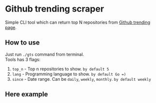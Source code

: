 # Github trending scraper

Simple CLI tool which can return top N repositories from [Github trending page](https://github.com/trending).

## How to use
Just run `./gts` command from terminal. <br>
Tools has 3 flags: <br>
1. `top_n` - Top n repositories to show. `by default 5`
2. `lang` - Programming language to show. `by default Go =)`
3. `since` - Date range. Can be `daily`, `weekly`, `monthly`. `by default weekly`

## Here example